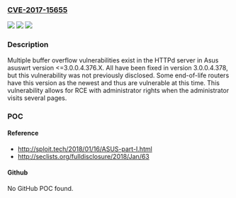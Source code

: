 ### [CVE-2017-15655](https://cve.mitre.org/cgi-bin/cvename.cgi?name=CVE-2017-15655)
![](https://img.shields.io/static/v1?label=Product&message=n%2Fa&color=blue)
![](https://img.shields.io/static/v1?label=Version&message=n%2Fa&color=blue)
![](https://img.shields.io/static/v1?label=Vulnerability&message=n%2Fa&color=brighgreen)

### Description

Multiple buffer overflow vulnerabilities exist in the HTTPd server in Asus asuswrt version <=3.0.0.4.376.X. All have been fixed in version 3.0.0.4.378, but this vulnerability was not previously disclosed. Some end-of-life routers have this version as the newest and thus are vulnerable at this time. This vulnerability allows for RCE with administrator rights when the administrator visits several pages.

### POC

#### Reference
- http://sploit.tech/2018/01/16/ASUS-part-I.html
- http://seclists.org/fulldisclosure/2018/Jan/63

#### Github
No GitHub POC found.


